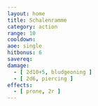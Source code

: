 ```yaml
---
layout: home
title: Schalenramme
category: action
range: 10
cooldown:
aoe: single
hitbonus: 6
savereq:
damage:
  - [ 2d10+5, bludgeoning ]
  - [ 2d6, piercing ]
effects:
  - [ prone, 2r ]
---
```


